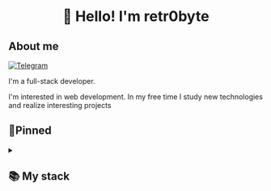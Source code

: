 <h1 align="center">👋 Hello! I'm retr0byte </h1>

## About me
[![Telegram](https://img.shields.io/badge/-Telegram-2CA5E0?style=flat&logo=telegram&logoColor=white)](https://t.me/retr0byte)

I'm a full-stack developer.

I'm interested in web development. 
In my free time I study new technologies and realize interesting projects

## 📌Pinned

<details align="left">
  <summary><h2><b>📚 My stack</b></h2></summary>
  <p>
    <h3>Langs</h3>
    <img src="https://skillicons.dev/icons?i=nodejs,angular,react,py,js,html,css,postgres,sqlite&perline=7" />
    <h3>Frameworks / Tools</h3>
    <img src="https://skillicons.dev/icons?i=linux,flask,django,docker,git,bootstrap&perline=7" />
    <h3>Software</h3>
    <img src="https://skillicons.dev/icons?i=visualstudio,vscode,mysql,linkedin&perline=7" />
    <br>
  </p>
</details>
